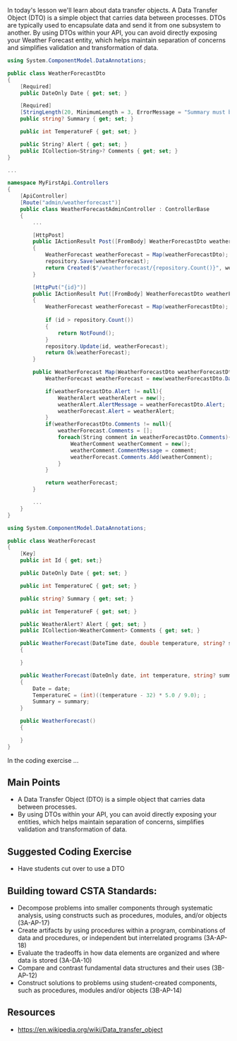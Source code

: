 In today's lesson we'll learn about data transfer objects.  A Data Transfer Object (DTO) is a simple object that carries data between processes. DTOs are typically used to encapsulate data and send it from one subsystem to another. By using DTOs within your API, you can avoid directly exposing your Weather Forecast entity, which helps maintain separation of concerns and simplifies validation and transformation of data.

```cs
using System.ComponentModel.DataAnnotations;

public class WeatherForecastDto
{
    [Required]
    public DateOnly Date { get; set; }

    [Required]
    [StringLength(20, MinimumLength = 3, ErrorMessage = "Summary must be between 3 and 20 characters.")]
    public string? Summary { get; set; }

    public int TemperatureF { get; set; }

    public String? Alert { get; set; }
    public ICollection<String>? Comments { get; set; }
}
```

```cs
...

namespace MyFirstApi.Controllers
{
    [ApiController]
    [Route("admin/weatherforecast")]
    public class WeatherForecastAdminController : ControllerBase
    {
        ...

        [HttpPost]
        public IActionResult Post([FromBody] WeatherForecastDto weatherForecastDto)
        {
            WeatherForecast weatherForecast = Map(weatherForecastDto);
            repository.Save(weatherForecast);
            return Created($"/weatherforecast/{repository.Count()}", weatherForecast);
        }

        [HttpPut("{id}")]
        public IActionResult Put([FromBody] WeatherForecastDto weatherForecastDto, [FromRoute] int id)
        {
            WeatherForecast weatherForecast = Map(weatherForecastDto);
            
            if (id > repository.Count())
            {
                return NotFound();
            }
            repository.Update(id, weatherForecast);
            return Ok(weatherForecast);
        }

        public WeatherForecast Map(WeatherForecastDto weatherForecastDto){
            WeatherForecast weatherForecast = new(weatherForecastDto.Date, weatherForecastDto.TemperatureF, weatherForecastDto.Summary);

            if(weatherForecastDto.Alert != null){
                WeatherAlert weatherAlert = new();
                weatherAlert.AlertMessage = weatherForecastDto.Alert;
                weatherForecast.Alert = weatherAlert;
            }
            if(weatherForecastDto.Comments != null){
                weatherForecast.Comments = [];
                foreach(String comment in weatherForecastDto.Comments){
                    WeatherComment weatherComment = new();
                    weatherComment.CommentMessage = comment;
                    weatherForecast.Comments.Add(weatherComment);
                }
            }

            return weatherForecast;
        }

        ...
    }
}
```

```cs
using System.ComponentModel.DataAnnotations;

public class WeatherForecast
{
    [Key]
    public int Id { get; set;}

    public DateOnly Date { get; set; }

    public int TemperatureC { get; set; }

    public string? Summary { get; set; }

    public int TemperatureF { get; set; }

    public WeatherAlert? Alert { get; set; }
    public ICollection<WeatherComment> Comments { get; set; }

    public WeatherForecast(DateTime date, double temperature, string? summary) : this( DateOnly.FromDateTime(date), (int) temperature, summary)
    {

    }

    public WeatherForecast(DateOnly date, int temperature, string? summary)
    {
        Date = date;
        TemperatureC = (int)((temperature - 32) * 5.0 / 9.0); ;
        Summary = summary;
    }

    public WeatherForecast()
    {

    }
}
```

In the coding exercise ...

## Main Points
- A Data Transfer Object (DTO) is a simple object that carries data between processes.
- By using DTOs within your API, you can avoid directly exposing your entities, which helps maintain separation of concerns, simplifies validation and transformation of data.

## Suggested Coding Exercise
- Have students cut over to use a DTO

## Building toward CSTA Standards:
- Decompose problems into smaller components through systematic analysis, using constructs such as procedures, modules, and/or objects (3A-AP-17)
- Create artifacts by using procedures within a program, combinations of data and procedures, or independent but interrelated programs (3A-AP-18)
- Evaluate the tradeoffs in how data elements are organized and where data is stored (3A-DA-10)
- Compare and contrast fundamental data structures and their uses (3B-AP-12)
- Construct solutions to problems using student-created components, such as procedures, modules and/or objects (3B-AP-14)

## Resources
- https://en.wikipedia.org/wiki/Data_transfer_object

